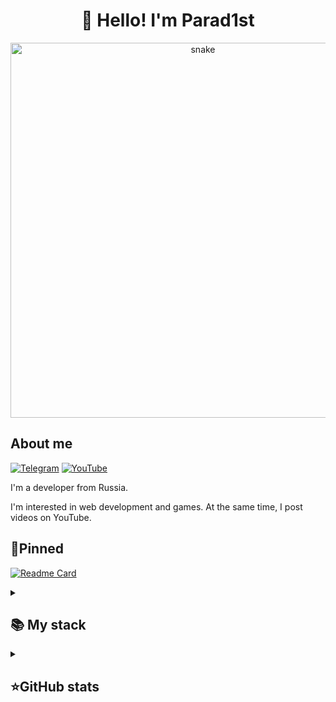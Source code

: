 
<h1 align="center">👋 Hello! I'm Parad1st </h1>

<p align="center">
 <img width="600" src="assets/github-snake.svg" alt="snake"/>
</p>

## About me
[![Telegram](https://img.shields.io/badge/-Telegram-2CA5E0?style=flat&logo=telegram&logoColor=white)](https://tlgg.ru/@Parad1stik)
[![YouTube](https://img.shields.io/badge/-YouTube-FF0000?style=flat&logo=youtube&logoColor=white)](https://youtube.com/@Parad1st)

I'm a developer from Russia.

I'm interested in web development and games.
At the same time, I post videos on YouTube.

## 📌Pinned
[![Readme Card](https://github-readme-stats.vercel.app/api/pin/?username=Parad1st&repo=ItManuals&theme=dracula&bg_color=00000000&)](https://github.com/Parad1st/FPS-Booster)


<details align="left">
  <summary><h2><b>📚 My stack</b></h2></summary>
  <p>
    <h3>Langs</h3>
    <img src="https://skillicons.dev/icons?i=dotnet,cs,cpp,py,java,html,css,postgres,sqlite&perline=7" />
    <h3>Frameworks / Tools</h3>
    <img src="https://skillicons.dev/icons?i=unity,gradle,spring,linux,hibernate,githubactions,django,docker,git,bootstrap&perline=7" />
    <h3>Software</h3>
    <img src="https://skillicons.dev/icons?i=visualstudio,idea,neovim,postman,ultimate&perline=7" />
    <br>
  </p>
</details>


<details align="left">
  <summary><h2><b>⭐GitHub stats</b></h2></summary>
  <p>
   <img src="https://github-readme-stats.vercel.app/api/top-langs/?username=Parad1st&theme=dracula&layout=compact&hide_border=true&bg_color=00000000" />
   <br>
   <img src="https://github-readme-stats.vercel.app/api?username=Parad1st&count_private=true&show_icons=true&theme=dracula&hide_border=true&bg_color=00000000" />
    <br>
   <img src="https://metrics.lecoq.io/Parad1st" />
  </p>
</details>

